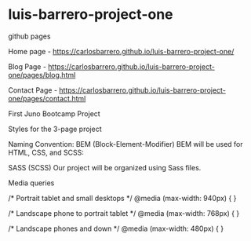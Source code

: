 # luis-barrero-project-one

github pages

Home page - https://carlosbarrero.github.io/luis-barrero-project-one/

Blog Page - https://carlosbarrero.github.io/luis-barrero-project-one/pages/blog.html

Contact Page - https://carlosbarrero.github.io/luis-barrero-project-one/pages/contact.html

First Juno Bootcamp Project

Styles for the 3-page project

Naming Convention: BEM (Block-Element-Modifier) BEM will be used for HTML, CSS, and SCSS:

SASS (SCSS) Our project will be organized using Sass files.


Media queries

/* Portrait tablet and small desktops */
@media (max-width: 940px) {
}

/* Landscape phone to portrait tablet */
@media (max-width: 768px) {
}

/* Landscape phones and down */
@media (max-width: 480px) {
}
